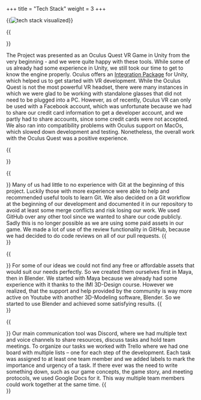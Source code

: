 +++
title = "Tech Stack"
weight = 3
+++

{{<image src="tech-stack.png" alt="tech stack visualized" caption="Our tech stack">}}

{{<section title="Unity & Oculus VR">}}

The Project was presented as an Oculus Quest VR Game in Unity from the very beginning - and we were quite happy with these tools. 
While some of us already had some experience in Unity, we still took our time to get to know the engine properly. 
Oculus offers an [Integration Package](https://assetstore.unity.com/packages/tools/integration/oculus-integration-82022) for Unity, which helped us to get started with VR development. While the Oculus Quest is not the most powerful VR headset,
there were many instances in which we were glad to be working with standalone glasses that did not need to be plugged into a PC. 
However, as of recently, Oculus VR can only be used with a Facebook account, which was unfortunate because we had to share our credit card information to get a developer account,
and we partly had to share accounts, since some credit cards were not accepted.
We also ran into compatibility problems with Oculus support on MacOs, which slowed down development and testing.
Nonetheless, the overall work with the Oculus Quest was a positive experience.

{{</section>}}

{{<section title="GitHub">}}
Many of us had little to no experience with Git at the beginning of this project.
Luckily those with more experience were able to help and recommended useful tools to learn Git.
We also decided on a Git workflow at the beginning of our development and documented it in our repository to avoid at least some merge conflicts and risk losing our work.
We used GitHub over any other tool since we wanted to share our code publicly. Sadly this is no longer possible as we are using some paid assets in our game.
We made a lot of use of the review functionality in GitHub, because we had decided to do code reviews on all of our pull requests.
{{</section>}}

{{<section title="Maya & Blender">}}
For some of our ideas we could not find any free or affordable assets that would suit our needs perfectly. So we created them ourselves first in Maya, then in Blender.
We started with Maya because we already had some experience with it thanks to the IMI 3D-Design course. However we realized, 
that the support and help provided by the community is way more active on Youtube with another 3D-Modeling software, Blender. 
So we started to use Blender and achieved some satisfying results.
{{</section>}}

{{<section title="Project Management">}}
Our main communication tool was Discord, where we had multiple text and voice channels to share resources, discuss tasks and hold team meetings.
To organize our tasks we worked with Trello where we had one board with multiple lists – one for each step of the development. 
Each task was assigned to at least one team member and we added labels to mark the importance and urgency of a task. 
If there ever was the need to write something down, such as our game concepts, the game story, and meeting protocols, we used Google Docs for it. 
This way multiple team members could work together at the same time. 
{{</section>}}